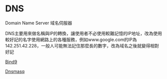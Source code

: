 # DNS

Domain Name Server 域名伺服器

DNS主要用來做名稱與IP的轉換，讓使用者不必使用較難記憶的IP地址，改為使用較好記的名字使用網路上的各種服務，例如www.google.com的IP為142.251.42.228，一般人可能無法記住那麼長的數字，改為域名之後就變得相對好記

[Bind9](DNS%20abf9ea5205fd4108bec051b09e44559a/Bind9%208bfb40c61a1240f3afdd964625da1860.md)

[Dnsmasq](DNS%20abf9ea5205fd4108bec051b09e44559a/Dnsmasq%2009bab38296ca4a69974eb26a4aa562f8.md)